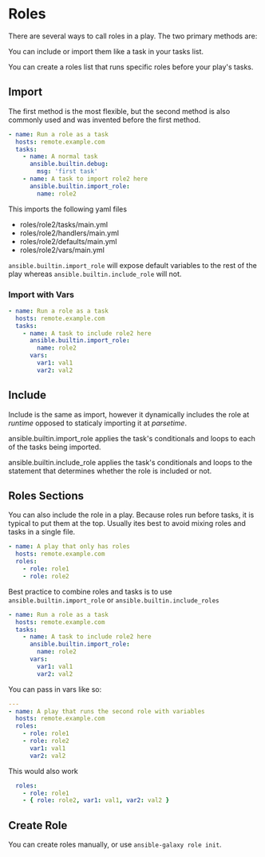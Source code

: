 # Roles

There are several ways to call roles in a play. The two primary methods are:

You can include or import them like a task in your tasks list.

You can create a roles list that runs specific roles before your play's tasks.

## Import

The first method is the most flexible, but the second method is also commonly used and was invented before the first method.

```yaml
- name: Run a role as a task
  hosts: remote.example.com
  tasks:
    - name: A normal task
      ansible.builtin.debug:
        msg: 'first task'
    - name: A task to import role2 here
      ansible.builtin.import_role:
        name: role2
```

This imports the following yaml files

- roles/role2/tasks/main.yml
- roles/role2/handlers/main.yml
- roles/role2/defaults/main.yml
- roles/role2/vars/main.yml


`ansible.builtin.import_role` will expose default variables to the rest of the play whereas `ansible.builtin.include_role` will not.


### Import with Vars

```yaml
- name: Run a role as a task
  hosts: remote.example.com
  tasks:
    - name: A task to include role2 here
      ansible.builtin.import_role:
        name: role2
      vars:
        var1: val1
        var2: val2
```


## Include

Include is the same as import, however it dynamically includes the role at _runtime_ opposed to staticaly importing it at _parsetime_. 


ansible.builtin.import_role applies the task's conditionals and loops to each of the tasks being imported.

ansible.builtin.include_role applies the task's conditionals and loops to the statement that determines whether the role is included or not.



## Roles Sections

You can also include the role in a play. Because roles run before tasks, it is typical to put them at the top. 
Usually ites best to avoid mixing roles and tasks in a single file. 

```yaml
- name: A play that only has roles
  hosts: remote.example.com
  roles:
    - role: role1
    - role: role2
```

Best practice to combine roles and tasks is to use `ansible.builtin.import_role` or `ansible.builtin.include_roles` 


```yaml
- name: Run a role as a task
  hosts: remote.example.com
  tasks:
    - name: A task to include role2 here
      ansible.builtin.import_role:
        name: role2
      vars:
        var1: val1
        var2: val2
```

You can pass in vars like so:

```yaml
---
- name: A play that runs the second role with variables
  hosts: remote.example.com
  roles:
    - role: role1
    - role: role2
      var1: val1
      var2: val2
```


This would also work

```yaml
  roles:
    - role: role1
    - { role: role2, var1: val1, var2: val2 }
```


## Create Role

You can create roles manually, or use `ansible-galaxy role init`. 
